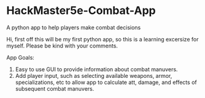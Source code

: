 # HackMaster5e-Combat-App
A python app to help players make combat decisions

Hi, first off this will be my first python app, so this is a learning excersize for myself.  Please be kind with your comments.

App Goals:
1.  Easy to use GUI to provide information about combat manuvers.
2.  Add player input, such as selecting available weapons, armor, specializations, etc to allow app to calculate att, damage, and effects of subsequent combat manuvers.
